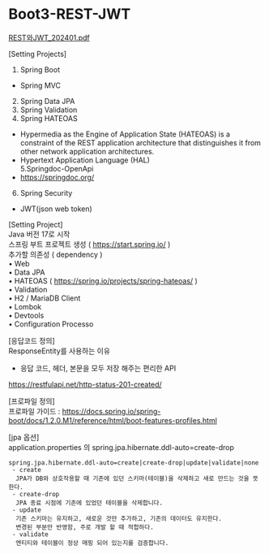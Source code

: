 # Boot3-REST-JWT  
[REST와JWT_202401.pdf](docs%2FREST%BF%CDJWT_202401.pdf)  

[Setting Projects]  
1. Spring Boot  
 - Spring MVC  
2. Spring Data JPA  
3. Spring Validation  
4. Spring HATEOAS  
 - Hypermedia as the Engine of Application State (HATEOAS) is a constraint of the REST application architecture that distinguishes it from other network application architectures.    
 - Hypertext Application Language (HAL)  
5.Springdoc-OpenApi  
 - https://springdoc.org/  
6. Spring Security  
 - JWT(json web token)  

[Setting Project]  
Java 버전 17로 시작  
스프링 부트 프로젝트 생성 ( https://start.spring.io/ )  
추가할 의존성 ( dependency )  
• Web  
• Data JPA  
• HATEOAS  ( https://spring.io/projects/spring-hateoas/ )  
• Validation  
• H2 / MariaDB Client  
• Lombok  
• Devtools  
• Configuration Processo  

[응답코드 정의]  
ResponseEntity를 사용하는 이유  
 - 응답 코드, 헤더, 본문을 모두 저장 해주는 편리한 API  
 
https://restfulapi.net/http-status-201-created/  

[프로파일 정의]  
프로파일 가이드 : https://docs.spring.io/spring-boot/docs/1.2.0.M1/reference/html/boot-features-profiles.html  

[jpa 옵션]  
application.properties 의 spring.jpa.hibernate.ddl-auto=create-drop
```
spring.jpa.hibernate.ddl-auto=create|create-drop|update|validate|none  
 - create  
  JPA가 DB와 상호작용할 때 기존에 있던 스키마(테이블)을 삭제하고 새로 만드는 것을 뜻한다.  
 - create-drop
  JPA 종료 시점에 기존에 있었던 테이블을 삭제합니다.
 - update
  기존 스키마는 유지하고, 새로운 것만 추가하고, 기존의 데이터도 유지한다. 
  변경된 부분만 반영함, 주로 개발 할 때 적합하다.
 - validate
  엔티티와 테이블이 정상 매핑 되어 있는지를 검증합니다.
```  
